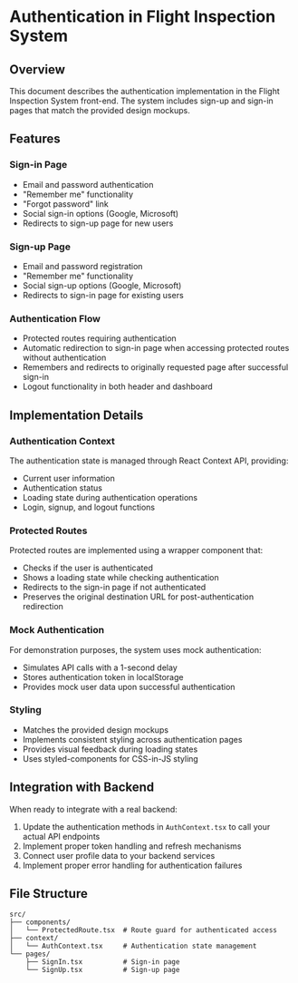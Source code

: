 # Authentication in Flight Inspection System

## Overview

This document describes the authentication implementation in the Flight Inspection System front-end. The system includes sign-up and sign-in pages that match the provided design mockups.

## Features

### Sign-in Page

- Email and password authentication
- "Remember me" functionality
- "Forgot password" link
- Social sign-in options (Google, Microsoft)
- Redirects to sign-up page for new users

### Sign-up Page

- Email and password registration
- "Remember me" functionality
- Social sign-up options (Google, Microsoft)
- Redirects to sign-in page for existing users

### Authentication Flow

- Protected routes requiring authentication
- Automatic redirection to sign-in page when accessing protected routes without authentication
- Remembers and redirects to originally requested page after successful sign-in
- Logout functionality in both header and dashboard

## Implementation Details

### Authentication Context

The authentication state is managed through React Context API, providing:

- Current user information
- Authentication status
- Loading state during authentication operations
- Login, signup, and logout functions

### Protected Routes

Protected routes are implemented using a wrapper component that:

- Checks if the user is authenticated
- Shows a loading state while checking authentication
- Redirects to the sign-in page if not authenticated
- Preserves the original destination URL for post-authentication redirection

### Mock Authentication

For demonstration purposes, the system uses mock authentication:

- Simulates API calls with a 1-second delay
- Stores authentication token in localStorage
- Provides mock user data upon successful authentication

### Styling

- Matches the provided design mockups
- Implements consistent styling across authentication pages
- Provides visual feedback during loading states
- Uses styled-components for CSS-in-JS styling

## Integration with Backend

When ready to integrate with a real backend:

1. Update the authentication methods in `AuthContext.tsx` to call your actual API endpoints
2. Implement proper token handling and refresh mechanisms
3. Connect user profile data to your backend services
4. Implement proper error handling for authentication failures

## File Structure

```
src/
├── components/
│   └── ProtectedRoute.tsx  # Route guard for authenticated access
├── context/
│   └── AuthContext.tsx     # Authentication state management
└── pages/
    ├── SignIn.tsx          # Sign-in page
    └── SignUp.tsx          # Sign-up page
```

